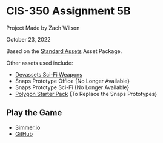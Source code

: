 # CIS-350 Assignment 5B
 
Project Made by Zach Wilson

October 23, 2022

Based on the [Standard Assets](https://assetstore.unity.com/packages/essentials/asset-packs/standard-assets-for-unity-2018-4-32351) Asset Package. 

Other assets used include:
- [Devassets Sci-Fi Weapons](https://devassets.com/assets/sci-fi-weapons/)
- Snaps Prototype Office {No Longer Available}
- Snaps Prototype Sci-Fi {No Longer Available}
- [Polygon Starter Pack](https://assetstore.unity.com/packages/3d/props/polygon-starter-pack-low-poly-3d-art-by-synty-156819) {To Replace the Snaps Prototypes}

## Play the Game
- [Simmer.io](https://simmer.io/@Ronis/assignment-5b)
- [GitHub](https://github.com/PlatFormPlayZ/CIS-350-Assignment-5B/releases/)
